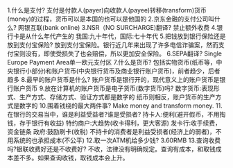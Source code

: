 1.什么是支付?
支付是付款人(payer)向收款人(payee)转移(transform)货币(money)的过程，货币可以是本国的也可以是他国的
2.京东金融的支付公司叫什么?
网银互联(bank online)
3.NSR（NO SURCHARGE)翻译?
禁止额外收费
4.银行卡是从什么年代产生的
我国:九十年代，国际:七十年代
5.把钱放到银行保险还是放到支付宝保险?
放到支付宝保险。银行近几年来出现了许多电信诈骗案，然而支付宝则没有，即使受损失了也会赔偿，所以更加安全保险。
6.SEPA翻译?
Single Europe Payment Area单一欧元支付区
7.什么是货币?
包括实物货币(纸币等，中央银行小部分)和账户货币(中央银行货币及商业银行账户货币)，前者趋少，后者趋多
8.最早的账户货币是什么?
账户货币是银行开的，现代意义上的账户货币是银行账户货币
9.放在计算机的账户货币是电子货币(数字货币)吗?
数字货币:表现形式、生产方式、存储方式、验证方式都是数字的
纸币则相反，账户货币的生产方式是数字的
10.围着钱绕的最大两件事?
Make money and transform money.
11.在银行的交易当中，谁是利益受益者?谁是受损者?
持卡人:便利(避开假币，不用掏钱，存于银行有收益)
特约商户:大趋势(收卡得利，更大客源)
发卡行:收手续费，资金链条
政府:鼓励刷卡(收税)
不持卡的消费者是利益受损者(经济上的弱者)，不用系统的也承担成本(不公平)
12.取一次ATM机给多少钱?
3.60RMB
13.查询收费吗?银联收费好还是不收费好?
不收，法律没有明确规定。查询有成本，和取钱成本差不多。如果查询收钱，取钱成本会上升。
